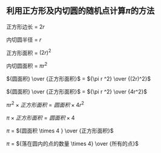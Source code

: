 ## 利用正方形及内切圆的随机点计算$\pi$的方法

正方形边长 = $2r$

内切圆半径 = $r$

正方形面积 = $(2r)^2$

内切圆面积 = $\pi  r ^2$

${圆面积} \over {正方形面积}$ = ${\pi  r ^2} \over {(2r)^2}$

${圆面积} \over {正方形面积}$ = ${\pi  r ^2} \over {4r^2}$

$\pi r^2 \times 正方形面积 = 圆面积 \times 4r^2$

$\pi \times 正方形面积 = 圆面积 \times 4$

$\pi$ = ${圆面积 \times 4 } \over {正方形面积}$

$\pi$ = ${落在圆内的点的数量 \times 4} \over {所有的点}$
